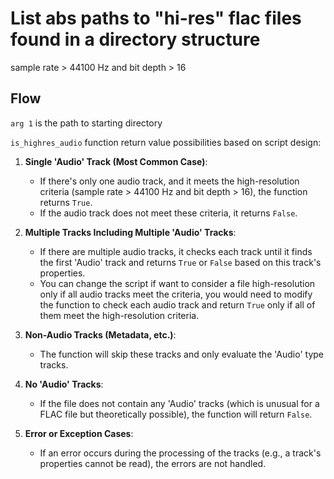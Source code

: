 # List abs paths to "hi-res" flac files found in a directory structure

sample rate > 44100 Hz and bit depth > 16

## Flow

`arg 1` is the path to starting directory

`is_highres_audio` function return value possibilities based on script design:

1.  **Single 'Audio' Track (Most Common Case)**:
    
    *   If there's only one audio track, and it meets the high-resolution criteria (sample rate > 44100 Hz and bit depth > 16), the function returns `True`.
    *   If the audio track does not meet these criteria, it returns `False`.
2.  **Multiple Tracks Including Multiple 'Audio' Tracks**:
    
    *   If there are multiple audio tracks, it checks each track until it finds the first 'Audio' track and returns `True` or `False` based on this track's properties.
    *   You can change the script if want to consider a file high-resolution only if all audio tracks meet the criteria, you would need to modify the function to check each audio track and return `True` only if all of them meet the high-resolution criteria.
3.  **Non-Audio Tracks (Metadata, etc.)**:
    
    *   The function will skip these tracks and only evaluate the 'Audio' type tracks.
4.  **No 'Audio' Tracks**:
    
    *   If the file does not contain any 'Audio' tracks (which is unusual for a FLAC file but theoretically possible), the function will return `False`.
5.  **Error or Exception Cases**:
    
    *   If an error occurs during the processing of the tracks (e.g., a track's properties cannot be read), the errors are not handled.
